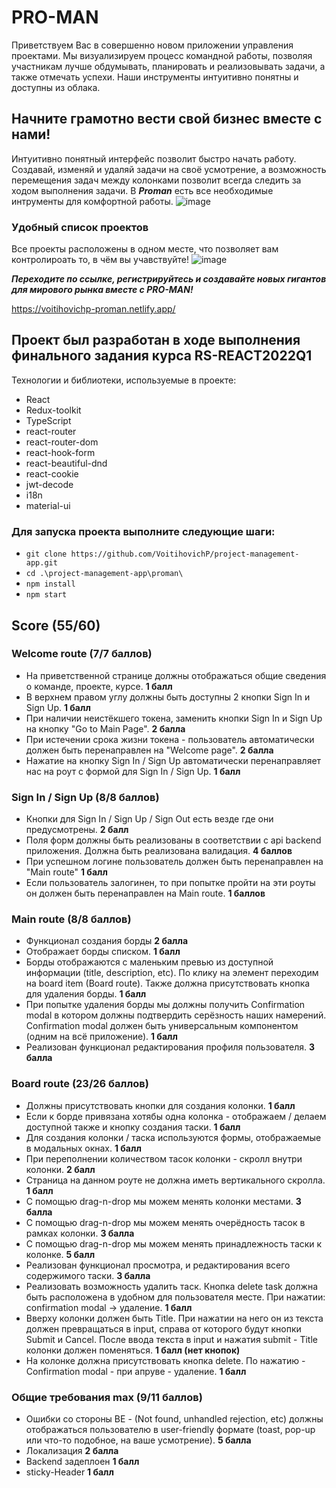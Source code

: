 # PRO-MAN
Приветствуем Вас в совершенно новом приложении управления проектами. Мы визуализируем процесс командной работы, позволяя участникам лучше обдумывать, планировать и реализовывать задачи, а также отмечать успехи. Наши инструменты интуитивно понятны и доступны из облака.

 ## Начните грамотно вести свой бизнес вместе с нами!
 Интуитивно понятный интерфейс позволит быстро начать работу. Создавай, изменяй и удаляй задачи на своё усмотрение, а возможность перемещения задач между колонками позволит всегда следить за ходом выполнения задачи. В ***Proman*** есть все необходимые интрументы для комфортной работы.
 ![image](https://user-images.githubusercontent.com/85316838/171017198-a8c75dea-554e-453d-b9f9-6281528e9159.png)

### Удобный список проектов
Все проекты расположены в одном месте, что позволяет вам контролироать то, в чём вы учавствуйте!
![image](https://user-images.githubusercontent.com/85316838/171018644-22c4eff1-0d5a-4dc7-9bda-26bb401acddc.png)

***Переходите по ссылке, регистрируйтесь и создавайте новых гигантов для мирового рынка вместе с PRO-MAN!***

https://voitihovichp-proman.netlify.app/



## Проект был разработан в ходе выполнения финального задания курса RS-REACT2022Q1
Технологии и библиотеки, используемые в проекте:
+ React
+ Redux-toolkit
+ TypeScript
+ react-router
+ react-router-dom
+ react-hook-form
+ react-beautiful-dnd
+ react-cookie
+ jwt-decode
+ i18n
+ material-ui

### Для запуска проекта выполните следующие шаги:
+ `git clone https://github.com/VoitihovichP/project-management-app.git`
+ `cd .\project-management-app\proman\`
+ `npm install`
+ `npm start`

## Score (55/60)
### Welcome route (7/7 баллов)
+ На приветственной странице должны отображаться общие сведения о команде, проекте, курсе. **1 балл**
+ В верхнем правом углу должны быть доступны 2 кнопки Sign In и Sign Up. **1 балл**
+ При наличии неистёкшего токена, заменить кнопки Sign In и Sign Up на кнопку "Go to Main Page". **2 балла**
+ При истечении срока жизни токена - пользователь автоматически должен быть перенаправлен на "Welcome page". **2 балла**
+ Нажатие на кнопку Sign In / Sign Up автоматически перенаправляет нас на роут с формой для Sign In / Sign Up. **1 балл**

### Sign In / Sign Up (8/8 баллов)
+ Кнопки для Sign In / Sign Up / Sign Out есть везде где они предусмотрены. **2 балл**
+ Поля форм должны быть реализованы в соответствии с api backend приложения. Должна быть реализована валидация. **4 баллов**
+ При успешном логине пользователь должен быть перенаправлен на "Main route" **1 балл**
+ Если пользователь залогинен, то при попытке пройти на эти роуты он должен быть перенаправлен на Main route. **1 баллов**

### Main route (8/8 баллов)
+ Функционал создания борды **2 балла**
+ Отображает борды списком. **1 балл**
+ Борды отображаются с маленьким превью из доступной информации (title, description, etc). По клику на элемент переходим на board item (Board route). Также должна присутствовать кнопка для удаления борды. **1 балл**
+ При попытке удаления борды мы должны получить Confirmation modal в котором должны подтвердить серёзность наших намерений. Confirmation modal должен быть универсальным компонентом (одним на всё приложение). **1 балл**
+ Реализован функционал редактирования профиля пользователя. **3 балла**

### Board route (23/26 баллов)
+ Должны присутствовать кнопки для создания колонки. **1 балл**
+ Если к борде привязана хотябы одна колонка - отображаем / делаем доступной также и кнопку создания таски. **1 балл**
+ Для создания колонки / таска используются формы, отображаемые в модальных окнах. **1 балл**
+ При переполнении количеством тасок колонки - скролл внутри колонки. **2 балл**
+ Страница на данном роуте не должна иметь вертикального скролла. **1 балл**
+ С помощью drag-n-drop мы можем менять колонки местами. **3 балла**
+ С помощью drag-n-drop мы можем менять очерёдность тасок в рамках колонки. **3 балла**
+ С помощью drag-n-drop мы можем менять принадлежность таски к колонке. **5 балл**
+ Реализован функционал просмотра, и редактирования всего содержимого таски. **3 балла**
+ Реализовать возможность удалить таск. Кнопка delete task должна быть расположена в удобном для пользователя месте. При нажатии: confirmation modal -> удаление. **1 балл**
+ Вверху колонки должен быть Title. При нажатии на него он из текста должен превращаться в input, справа от которого будут кнопки Submit и Cancel. После ввода текста в input и нажатия submit - Title колонки должен поменяться. **1 балл (нет кнопок)**
+ На колонке должна присутствовать кнопка delete. По нажатию - Confirmation modal - при апруве - удаление. **1 балл**

### Общие требования max (9/11 баллов)
+ Ошибки со стороны BE - (Not found, unhandled rejection, etc) должны отображаться пользователю в user-friendly формате (toast, pop-up или что-то подобное, на ваше усмотрение). **5 балла**
+ Локализация **2 балла**
+ Backend задеплоен **1 балл**
+ sticky-Header **1 балл**
